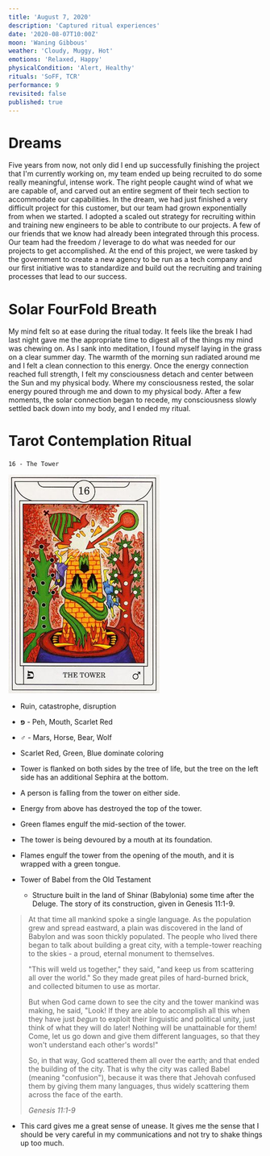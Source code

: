 ```yaml
---
title: 'August 7, 2020'
description: 'Captured ritual experiences'
date: '2020-08-07T10:00Z'
moon: 'Waning Gibbous'
weather: 'Cloudy, Muggy, Hot'
emotions: 'Relaxed, Happy'
physicalCondition: 'Alert, Healthy'
rituals: 'SoFF, TCR'
performance: 9
revisited: false
published: true
---
```


# Dreams

Five years from now, not only did I end up successfully finishing the project that I'm currently working on, my team ended up being recruited to do some really meaningful, intense work. The right people caught wind of what we are capable of, and carved out an entire segment of their tech section to accommodate our capabilities. In the dream, we had just finished a very difficult project for this customer, but our team had grown exponentially from when we started. I adopted a scaled out strategy for recruiting within and training new engineers to be able to contribute to our projects. A few of our friends that we know had already been integrated through this process. Our team had the freedom / leverage to do what was needed for our projects to get accomplished. At the end of this project, we were tasked by the government to create a new agency to be run as a tech company and our first initiative was to standardize and build out the recruiting and training processes that lead to our success.

# Solar FourFold Breath

My mind felt so at ease during the ritual today. It feels like the break I had last night gave me the appropriate time to digest all of the things my mind was chewing on. As I sank into meditation, I found myself laying in the grass on a clear summer day. The warmth of the morning sun radiated around me and I felt a clean connection to this energy. Once the energy connection reached full strength, I felt my consciousness detach and center between the Sun and my physical body. Where my consciousness rested, the solar energy poured through me and down to my physical body. After a few moments, the solar connection began to recede, my consciousness slowly settled back down into my body, and I ended my ritual.

# Tarot Contemplation Ritual

`16 - The Tower`

![the-tower](./the-tower.jpg)

* Ruin, catastrophe, disruption

* **פ** - Peh, Mouth, Scarlet Red

* ♂️ - Mars, Horse, Bear, Wolf

* Scarlet Red, Green, Blue dominate coloring

* Tower is flanked on both sides by the tree of life, but the tree on the left side has an additional Sephira at the bottom.

* A person is falling from the tower on either side.

* Energy from above has destroyed the top of the tower.

* Green flames engulf the mid-section of the tower.

* The tower is being devoured by a mouth at its foundation.

* Flames engulf the tower from the opening of the mouth, and it is wrapped with a green tongue.

* Tower of Babel from the Old Testament
    * Structure built in the land of Shinar (Babylonia) some time after the Deluge. The story of its construction, given in Genesis 11:1-9.

> At that time all mankind spoke a single language. As the population grew and spread eastward, a plain was discovered in the land of Babylon and was soon thickly populated. The people who lived there began to talk about building a great city, with a temple-tower reaching to the skies - a proud, eternal monument to themselves.
>
> "This will weld us together," they said, "and keep us from scattering all over the world." So they made great piles of hard-burned brick, and collected bitumen to use as mortar.
>
> But when God came down to see the city and the tower mankind was making, he said, "Look! If they are able to accomplish all this when they have just *begun* to exploit their linguistic and political unity, just think of what they will do later! Nothing will be unattainable for them! Come, let us go down and give them different languages, so that they won't understand each other's words!"
>
> So, in that way, God scattered them all over the earth; and that ended the building of the city. That is why the city was called Babel (meaning "confusion"), because it was there that Jehovah confused them by giving them many languages, thus widely scattering them across the face of the earth.
>
> *Genesis 11:1-9*

* This card gives me a great sense of unease. It gives me the sense that I should be very careful in my communications and not try to shake things up too much.